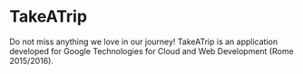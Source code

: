 # TakeATrip
Do not miss anything we love in our journey! TakeATrip is an application developed for Google Technologies for Cloud and Web Development (Rome 2015/2016).
